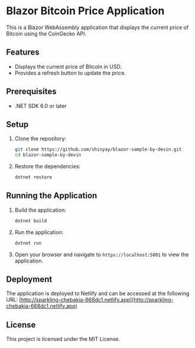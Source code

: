 # Blazor Bitcoin Price Application

This is a Blazor WebAssembly application that displays the current price of Bitcoin using the CoinGecko API.

## Features

- Displays the current price of Bitcoin in USD.
- Provides a refresh button to update the price.

## Prerequisites

- .NET SDK 6.0 or later

## Setup

1. Clone the repository:
   ```bash
   git clone https://github.com/shinyay/blazor-sample-by-devin.git
   cd blazor-sample-by-devin
   ```

2. Restore the dependencies:
   ```bash
   dotnet restore
   ```

## Running the Application

1. Build the application:
   ```bash
   dotnet build
   ```

2. Run the application:
   ```bash
   dotnet run
   ```

3. Open your browser and navigate to `https://localhost:5001` to view the application.

## Deployment

The application is deployed to Netlify and can be accessed at the following URL:
[http://sparkling-chebakia-668dc1.netlify.app](http://sparkling-chebakia-668dc1.netlify.app)

## License

This project is licensed under the MIT License.
